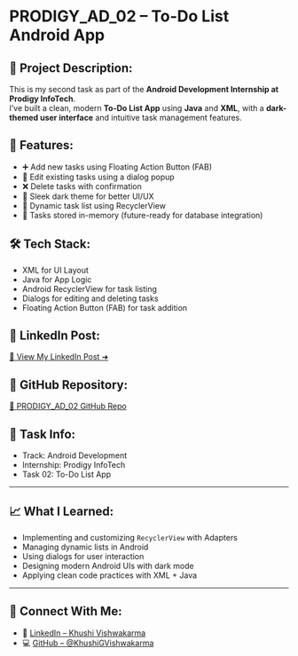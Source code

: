# PRODIGY_AD_02 – To-Do List Android App

## 📱 Project Description:
This is my second task as part of the **Android Development Internship at Prodigy InfoTech**.  
I’ve built a clean, modern **To-Do List App** using **Java** and **XML**, with a **dark-themed user interface** and intuitive task management features.

## 🔧 Features:
- ➕ Add new tasks using Floating Action Button (FAB)
- 📝 Edit existing tasks using a dialog popup
- ❌ Delete tasks with confirmation
- 🌙 Sleek dark theme for better UI/UX
- 🔄 Dynamic task list using RecyclerView
- 💾 Tasks stored in-memory (future-ready for database integration)

## 🛠️ Tech Stack:
- XML for UI Layout
- Java for App Logic
- Android RecyclerView for task listing
- Dialogs for editing and deleting tasks
- Floating Action Button (FAB) for task addition

## 📎 LinkedIn Post:
[🔗 View My LinkedIn Post ➜](https://www.linkedin.com/posts/khushi-vishwakarma-152188341_androiddevelopment-java-xml-activity-7328504279856553984-3EO6?utm_source=share&utm_medium=member_desktop&rcm=ACoAAFWiGs4BdFdE1dlYyl_9NpIWNoSnGlDpcL0)

## 📂 GitHub Repository:
[🔗 PRODIGY_AD_02 GitHub Repo](https://github.com/KhushiGVishwakarma/PRODIGY_AD_02)

## 📌 Task Info:
- Track: Android Development
- Internship: Prodigy InfoTech
- Task 02: To-Do List App

---

## 📈 What I Learned:
- Implementing and customizing `RecyclerView` with Adapters
- Managing dynamic lists in Android
- Using dialogs for user interaction
- Designing modern Android UIs with dark mode
- Applying clean code practices with XML + Java

---

## 🚀 Connect With Me:
- 💼 [LinkedIn – Khushi Vishwakarma](https://www.linkedin.com/in/khushi-vishwakarma/)
- 💻 [GitHub – @KhushiGVishwakarma](https://github.com/KhushiGVishwakarma)

